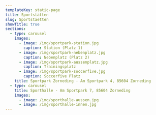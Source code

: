 ```yaml
---
templateKey: static-page
title: Sportstätten
slug: Sportstaetten
showTitle: true
sections:
  - type: carousel
    images:
      - image: /img/sportpark-station.jpg
        caption: Station (Platz 1)
      - image: /img/sportpark-nebenplatz.jpg
        caption: Nebenplatz (Platz 2)
      - image: /img/sportpark-aussenplatz.jpg
        caption: Trainingsplatz
      - image: /img/sportpark-soccerfive.jpg
        caption: Soccerfive Platz
    title: Sportpark Zorneding - Am Sportpark 4, 85604 Zorneding
  - type: carousel
    title: Sporthalle - Am Sportpark 7, 85604 Zorneding
    images:
      - image: /img/sporthalle-aussen.jpg
      - image: /img/sporthalle-innen.jpg
---
```

